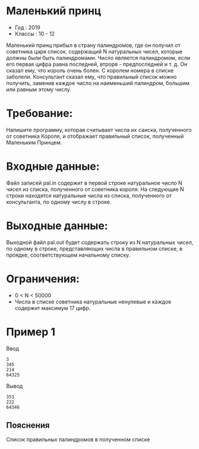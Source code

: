 # Маленький принц
* Год : 2019
* Классы : 10 - 12

Маленький принц прибыл в страну палиндромов, где он получил от советника царя список, содержащий N натуральных чисел, которые должны были быть палиндромами.
Число является палиндромом, если его первая цифра равна последней, втроря - предпоследней и т. д.
Он сказал ему, что король очень болен. С королем номера в списке заболели. Консультант сказал ему, что правильный список можно получить, заменив каждое число на наименьший палиндром, большим или равным этому числу.

# Требование:
Напишите программу, которая считывает числа их саиска, полученного от советника Короля, и отображает правильный список, полученный Маленьким Принцем.

# Входные данные:
Файл записей pal.in содержит в первой строке натуральное число N чисел из списка, полученного от советника короля. На следующие N строки находятся натуральные числа из списка, полученного от консультанта, по одному числу в строке.

# Выходные данные:
Выходной файл pal.out будет содержать строку из N натуральных чисел, по одному в строке, представляющих числа в правильном списке, в проядке, соответствующем начальному списку.

# Ограничения:
* 0 < N < 50000
* Числа в списке советника натуральные ненулевые и каждое содержит максимум 17 цифр. 

# Пример 1
Ввод
```
3
345
214
64325
```

Вывод
```
353
222
64346
```

## Пояснения
Список правильных палиндромов в полученном списке
